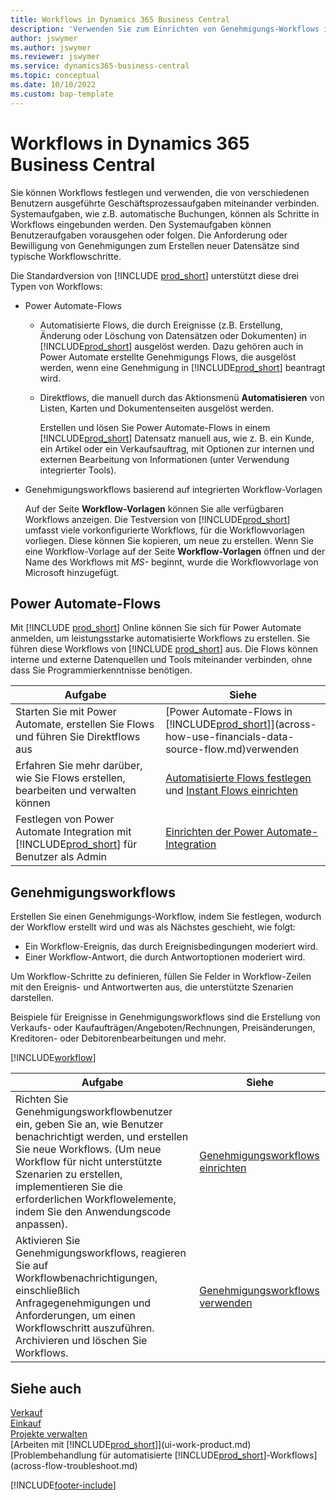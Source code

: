 ```yaml
---
title: Workflows in Dynamics 365 Business Central
description: 'Verwenden Sie zum Einrichten von Genehmigungs-Workflows integrierte Workflow-Funktionen, um automatisierte Workflows basierend auf Power Automate zu ergänzen. Sie können Schritte einrichten, um Aufgaben als Teil der verschiedenen Geschäftsprozessaufgaben verschiedenen Personen zuzuweisen.'
author: jswymer
ms.author: jswymer
ms.reviewer: jswymer
ms.service: dynamics365-business-central
ms.topic: conceptual
ms.date: 10/10/2022
ms.custom: bap-template
---
```

# Workflows in Dynamics 365 Business Central

Sie können Workflows festlegen und verwenden, die von verschiedenen Benutzern ausgeführte Geschäftsprozessaufgaben miteinander verbinden. Systemaufgaben, wie z.B. automatische Buchungen, können als Schritte in Workflows eingebunden werden. Den Systemaufgaben können Benutzeraufgaben vorausgehen oder folgen. Die Anforderung oder Bewilligung von Genehmigungen zum Erstellen neuer Datensätze sind typische Workflowschritte.

Die Standardversion von [!INCLUDE [prod_short](includes/prod_short.md)] unterstützt diese drei Typen von Workflows:
  
* Power Automate-Flows

  * Automatisierte Flows, die durch Ereignisse (z.B. Erstellung, Änderung oder Löschung von Datensätzen oder Dokumenten) in [!INCLUDE[prod_short](includes/prod_short.md)] ausgelöst werden. Dazu gehören auch in Power Automate erstellte Genehmigungs Flows, die ausgelöst werden, wenn eine Genehmigung in [!INCLUDE[prod_short](includes/prod_short.md)] beantragt wird.
  * Direktflows, die manuell durch das Aktionsmenü **Automatisieren** von Listen, Karten und Dokumentenseiten ausgelöst werden.

    Erstellen und lösen Sie Power Automate-Flows in einem [!INCLUDE[prod_short](includes/prod_short.md)] Datensatz manuell aus, wie z. B. ein Kunde, ein Artikel oder ein Verkaufsauftrag, mit Optionen zur internen und externen Bearbeitung von Informationen (unter Verwendung integrierter Tools).

* Genehmigungsworkflows basierend auf integrierten Workflow-Vorlagen

  Auf der Seite **Workflow-Vorlagen** können Sie alle verfügbaren Workflows anzeigen. Die Testversion von [!INCLUDE[prod_short](includes/prod_short.md)] umfasst viele vorkonfigurierte Workflows, für die Workflowvorlagen vorliegen. Diese können Sie kopieren, um neue zu erstellen. Wenn Sie eine Workflow-Vorlage auf der Seite **Workflow-Vorlagen** öffnen und der Name des Workflows mit *MS-* beginnt, wurde die Workflowvorlage von Microsoft hinzugefügt.

## Power Automate-Flows

Mit [!INCLUDE [prod_short](includes/prod_short.md)] Online können Sie sich für Power Automate anmelden, um leistungsstarke automatisierte Workflows zu erstellen. Sie führen diese Workflows von [!INCLUDE [prod_short](includes/prod_short.md)] aus. Die Flows können interne und externe Datenquellen und Tools miteinander verbinden, ohne dass Sie Programmierkenntnisse benötigen.

|**Aufgabe** |**Siehe**|
|-------|-------|
|Starten Sie mit Power Automate, erstellen Sie Flows und führen Sie Direktflows aus|[Power Automate-Flows in [!INCLUDE[prod_short](includes/prod_short.md)]](across-how-use-financials-data-source-flow.md)verwenden|
|Erfahren Sie mehr darüber, wie Sie Flows erstellen, bearbeiten und verwalten können|[Automatisierte Flows festlegen](/dynamics365/business-central/dev-itpro/powerplatform/automate-workflows) und [Instant Flows einrichten](/dynamics365/business-central/dev-itpro/powerplatform/instant-flows)|
|Festlegen von Power Automate Integration mit [!INCLUDE[prod_short](includes/prod_short.md)] für Benutzer als Admin|[Einrichten der Power Automate-Integration](/dynamics365/business-central/dev-itpro/powerplatform/power-automate-setup)|

## Genehmigungsworkflows

Erstellen Sie einen Genehmigungs-Workflow, indem Sie festlegen, wodurch der Workflow erstellt wird und was als Nächstes geschieht, wie folgt:

* Ein Workflow-Ereignis, das durch Ereignisbedingungen moderiert wird.
* Einer Workflow-Antwort, die durch Antwortoptionen moderiert wird.

Um Workflow-Schritte zu definieren, füllen Sie Felder in Workflow-Zeilen mit den Ereignis- und Antwortwerten aus, die unterstützte Szenarien darstellen.

Beispiele für Ereignisse in Genehmigungsworkflows sind die Erstellung von Verkaufs- oder Kaufaufträgen/Angeboten/Rechnungen, Preisänderungen, Kreditoren- oder Debitorenbearbeitungen und mehr.

[!INCLUDE[workflow](includes/workflow.md)]

| **Aufgabe** | **Siehe** |
|--|--|
| Richten Sie Genehmigungsworkflowbenutzer ein, geben Sie an, wie Benutzer benachrichtigt werden, und erstellen Sie neue Workflows. (Um neue Workflow für nicht unterstützte Szenarien zu erstellen, implementieren Sie die erforderlichen Workflowelemente, indem Sie den Anwendungscode anpassen). | [Genehmigungsworkflows einrichten](across-set-up-workflows.md) |
| Aktivieren Sie Genehmigungsworkflows, reagieren Sie auf Workflowbenachrichtigungen, einschließlich Anfragegenehmigungen und Anforderungen, um einen Workflowschritt auszuführen. Archivieren und löschen Sie Workflows. | [Genehmigungsworkflows verwenden](across-use-workflows.md) |

<!--
| Integrate company data with Power Automate workflows, using both internal and external sources and events to create and automate tasks or workflows. | [Use Power Automate Flows in [!INCLUDE[prod_short](includes/prod_short.md)]](across-how-use-financials-data-source-flow.md) |-->

## Siehe auch 

[Verkauf](sales-manage-sales.md)  
[Einkauf](purchasing-manage-purchasing.md)  
[Projekte verwalten](projects-manage-projects.md)  
[Arbeiten mit [!INCLUDE[prod_short](includes/prod_short.md)]](ui-work-product.md)  
[Problembehandlung für automatisierte [!INCLUDE[prod_short](includes/prod_short.md)]-Workflows](across-flow-troubleshoot.md)  


[!INCLUDE[footer-include](includes/footer-banner.md)]
